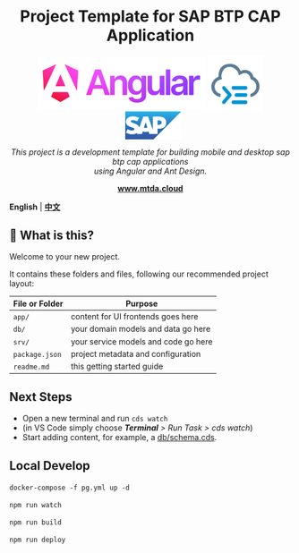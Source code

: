 <h1 align="center">Project Template for SAP BTP CAP Application</h1>

<p align="center">
    <a href="https://angular.dev/"><img alt="angular-logo" width="300px" valign="middle" src="../docs/images/angular_wordmark_gradient.png"></a> 
  <a href="https://angular.dev/"><img alt="angular-logo" width="100px" valign="middle" src="../docs/images/cap.svg"></a> <a href="https://experience.sap.com/fiori-design-web/"><img width="100px" valign="middle" style="margin-left: 10px;" src="../docs/images/sap.png"></a>
</p>
<p align="center">
  <em>This project is a development template for building mobile and desktop sap btp cap applications
    <br> using Angular and Ant Design.</em>
  <br>
</p>

<p align="center">
  <a href="https://www.mtda.cloud/en/sap/"><strong>www.mtda.cloud</strong></a>
  <br>
</p>

**English** | [**中文**](./README_zh.md)

## 🌟 What is this?

Welcome to your new project.

It contains these folders and files, following our recommended project layout:

File or Folder | Purpose
---------|----------
`app/` | content for UI frontends goes here
`db/` | your domain models and data go here
`srv/` | your service models and code go here
`package.json` | project metadata and configuration
`readme.md` | this getting started guide


## Next Steps

- Open a new terminal and run `cds watch` 
- (in VS Code simply choose _**Terminal** > Run Task > cds watch_)
- Start adding content, for example, a [db/schema.cds](db/schema.cds).


## Local Develop

`docker-compose -f pg.yml up -d`

`npm run watch`

`npm run build`

`npm run deploy`
